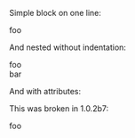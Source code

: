 Simple block on one line:

<div>foo</div>

And nested without indentation:

<div>
<div>
<div>
foo
</div>
<div style=">"/>
</div>
<div>bar</div>
</div>

And with attributes:

<div>
    <div id="foo">
    </div>
</div>

This was broken in 1.0.2b7:

<div class="inlinepage">
<div class="toggleableend">
foo
</div>
</div>
